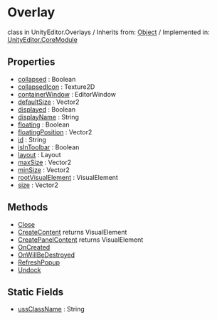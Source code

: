 # Overlay
class in UnityEditor.Overlays
 / Inherits from: <a href="https://docs.unity3d.com/6000.0/Documentation/ScriptReference/Object.html" target="_blank">Object</a> / Implemented in: <a href="https://docs.unity3d.com/6000.0/Documentation/ScriptReference/UnityEditor.CoreModule.html" target="_blank">UnityEditor.CoreModule</a>
## Properties
- <a href="https://docs.unity3d.com/6000.0/Documentation/ScriptReference/Overlay-collapsed.html" target="_blank">collapsed</a> : Boolean
- <a href="https://docs.unity3d.com/6000.0/Documentation/ScriptReference/Overlay-collapsedIcon.html" target="_blank">collapsedIcon</a> : Texture2D
- <a href="https://docs.unity3d.com/6000.0/Documentation/ScriptReference/Overlay-containerWindow.html" target="_blank">containerWindow</a> : EditorWindow
- <a href="https://docs.unity3d.com/6000.0/Documentation/ScriptReference/Overlay-defaultSize.html" target="_blank">defaultSize</a> : Vector2
- <a href="https://docs.unity3d.com/6000.0/Documentation/ScriptReference/Overlay-displayed.html" target="_blank">displayed</a> : Boolean
- <a href="https://docs.unity3d.com/6000.0/Documentation/ScriptReference/Overlay-displayName.html" target="_blank">displayName</a> : String
- <a href="https://docs.unity3d.com/6000.0/Documentation/ScriptReference/Overlay-floating.html" target="_blank">floating</a> : Boolean
- <a href="https://docs.unity3d.com/6000.0/Documentation/ScriptReference/Overlay-floatingPosition.html" target="_blank">floatingPosition</a> : Vector2
- <a href="https://docs.unity3d.com/6000.0/Documentation/ScriptReference/Overlay-id.html" target="_blank">id</a> : String
- <a href="https://docs.unity3d.com/6000.0/Documentation/ScriptReference/Overlay-isInToolbar.html" target="_blank">isInToolbar</a> : Boolean
- <a href="https://docs.unity3d.com/6000.0/Documentation/ScriptReference/Overlay-layout.html" target="_blank">layout</a> : Layout
- <a href="https://docs.unity3d.com/6000.0/Documentation/ScriptReference/Overlay-maxSize.html" target="_blank">maxSize</a> : Vector2
- <a href="https://docs.unity3d.com/6000.0/Documentation/ScriptReference/Overlay-minSize.html" target="_blank">minSize</a> : Vector2
- <a href="https://docs.unity3d.com/6000.0/Documentation/ScriptReference/Overlay-rootVisualElement.html" target="_blank">rootVisualElement</a> : VisualElement
- <a href="https://docs.unity3d.com/6000.0/Documentation/ScriptReference/Overlay-size.html" target="_blank">size</a> : Vector2
## Methods
- <a href="https://docs.unity3d.com/6000.0/Documentation/ScriptReference/Overlay.Close.html" target="_blank">Close</a>
- <a href="https://docs.unity3d.com/6000.0/Documentation/ScriptReference/Overlay.CreateContent.html" target="_blank">CreateContent</a> returns VisualElement
- <a href="https://docs.unity3d.com/6000.0/Documentation/ScriptReference/Overlay.CreatePanelContent.html" target="_blank">CreatePanelContent</a> returns VisualElement
- <a href="https://docs.unity3d.com/6000.0/Documentation/ScriptReference/Overlay.OnCreated.html" target="_blank">OnCreated</a>
- <a href="https://docs.unity3d.com/6000.0/Documentation/ScriptReference/Overlay.OnWillBeDestroyed.html" target="_blank">OnWillBeDestroyed</a>
- <a href="https://docs.unity3d.com/6000.0/Documentation/ScriptReference/Overlay.RefreshPopup.html" target="_blank">RefreshPopup</a>
- <a href="https://docs.unity3d.com/6000.0/Documentation/ScriptReference/Overlay.Undock.html" target="_blank">Undock</a>
## Static Fields
- <a href="https://docs.unity3d.com/6000.0/Documentation/ScriptReference/Overlay-ussClassName.html" target="_blank">ussClassName</a> : String
